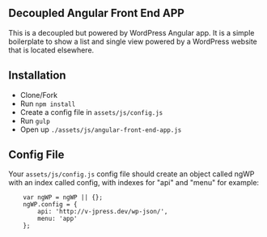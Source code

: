 ## Decoupled Angular Front End APP ##
This is a decoupled but powered by WordPress Angular app. It is a simple boilerplate to show a list and single view powered by a WordPress website that is located elsewhere.

## Installation ##
* Clone/Fork
* Run `npm install`
* Create a config file in `assets/js/config.js`
* Run `gulp`
* Open up `./assets/js/angular-front-end-app.js`

## Config File ##
Your `assets/js/config.js` config file should create an object called ngWP with an index called config, with indexes for "api" and "menu" for example:

```
    var ngWP = ngWP || {};
    ngWP.config = {
        api: 'http://v-jpress.dev/wp-json/',
        menu: 'app'
    };
```
